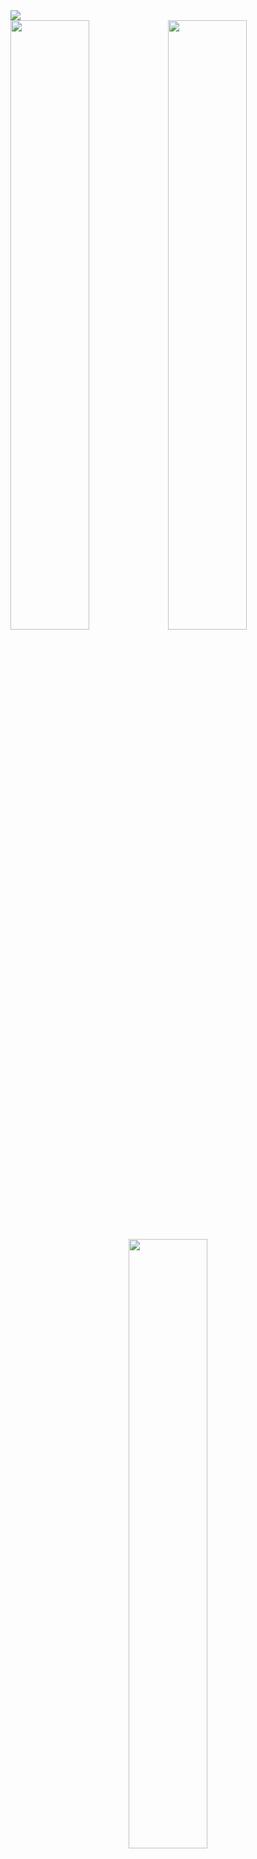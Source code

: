 <div align="left">
    <img src="https://lanyard-profile-readme.vercel.app/api/602994882927132731"/>
</div>

<div>
    <img src="https://user-images.githubusercontent.com/83721477/147162900-9ba068bc-11ec-45c9-b852-e9c31500388b.png" width="50%" height="50%"><img src="https://user-images.githubusercontent.com/83721477/147165033-9b3179cd-09ba-4b1b-b58b-354f615c6575.png" width="50%" height="50%">
</div>
<div align="center">
    <img src="https://user-images.githubusercontent.com/83721477/147166104-6003b5aa-52b8-444b-93d9-9fb6389ca19e.png" width="50%" height="50%">
</div>
